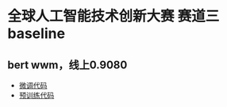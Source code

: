 # 全球人工智能技术创新大赛 赛道三 baseline

## bert wwm，线上0.9080
- [微调代码](https://github.com/nsytsqdtn/competition_baseline/blob/main/%E5%85%A8%E7%90%83%E4%BA%BA%E5%B7%A5%E6%99%BA%E8%83%BD%E6%8A%80%E6%9C%AF%E5%88%9B%E6%96%B0%E5%A4%A7%E8%B5%9B/%E8%B5%9B%E9%81%93%E4%B8%89/wwm_pretrain.ipynb)
- [预训练代码]()
